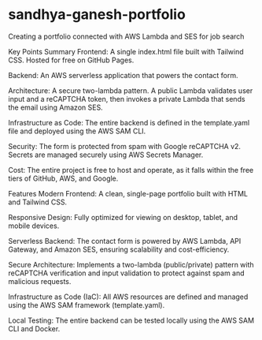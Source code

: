 # sandhya-ganesh-portfolio
Creating a portfolio connected with AWS Lambda and SES for job search

Key Points Summary
Frontend: A single index.html file built with Tailwind CSS. Hosted for free on GitHub Pages.

Backend: An AWS serverless application that powers the contact form.

Architecture: A secure two-lambda pattern. A public Lambda validates user input and a reCAPTCHA token, then invokes a private Lambda that sends the email using Amazon SES.

Infrastructure as Code: The entire backend is defined in the template.yaml file and deployed using the AWS SAM CLI.

Security: The form is protected from spam with Google reCAPTCHA v2. Secrets are managed securely using AWS Secrets Manager.

Cost: The entire project is free to host and operate, as it falls within the free tiers of GitHub, AWS, and Google.

Features
Modern Frontend: A clean, single-page portfolio built with HTML and Tailwind CSS.

Responsive Design: Fully optimized for viewing on desktop, tablet, and mobile devices.

Serverless Backend: The contact form is powered by AWS Lambda, API Gateway, and Amazon SES, ensuring scalability and cost-efficiency.

Secure Architecture: Implements a two-lambda (public/private) pattern with reCAPTCHA verification and input validation to protect against spam and malicious requests.

Infrastructure as Code (IaC): All AWS resources are defined and managed using the AWS SAM framework (template.yaml).

Local Testing: The entire backend can be tested locally using the AWS SAM CLI and Docker.

